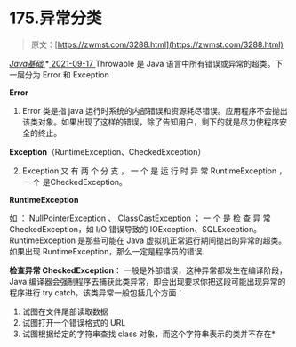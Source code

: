 <!--yml
category: 未分类
date: 0001-01-01 00:00:00
-->

# 175.异常分类

> 原文：[https://zwmst.com/3288.html](https://zwmst.com/3288.html)

   [ *Java基础* ](https://zwmst.com/java%e5%9f%ba%e7%a1%80)*[ <time datetime="2021-09-18T01:08:05+08:00"> 2021-09-17 </time> ](https://zwmst.com/3288.html)  Throwable 是 Java 语言中所有错误或异常的超类。下一层分为 Error 和 Exception

**Error**

1.  Error 类是指 java 运行时系统的内部错误和资源耗尽错误。应用程序不会抛出该类对象。如果出现了这样的错误，除了告知用户，剩下的就是尽力使程序安全的终止。

**Exception**（RuntimeException、CheckedException）

2.  Exception 又 有 两 个 分 支 ， 一 个 是 运 行 时 异 常 RuntimeException ， 一 个 是CheckedException。

**RuntimeException**

如 ： NullPointerException 、 ClassCastException ； 一 个 是 检 查 异 常CheckedException，如 I/O 错误导致的 IOException、SQLException。 RuntimeException 是那些可能在 Java 虚拟机正常运行期间抛出的异常的超类。 如果出现 RuntimeException，那么一定是程序员的错误.

**检查异常 CheckedException**：
一般是外部错误，这种异常都发生在编译阶段，Java 编译器会强制程序去捕获此类异常，即会出现要求你把这段可能出现异常的程序进行 try catch，该类异常一般包括几个方面：

1.  试图在文件尾部读取数据
2.  试图打开一个错误格式的 URL
3.  试图根据给定的字符串查找 class 对象，而这个字符串表示的类并不存在*